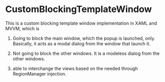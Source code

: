# CustomBlockingTemplateWindow
This is a custom blocking template window implementation in XAML and MVVM, which is

1. Going to block the main window, which the popup is launched, only. Basically, it acts as a modal dialog from the window that launch it.

2. Not going to block the other windows. It is a modeless dialog from the other windows.

3. able to interchange the views based on the needed through RegionManager injection.
